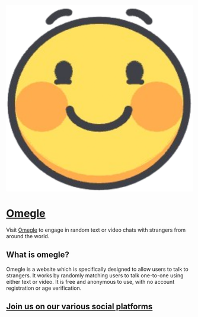 <div align="center">
  <img style="margin:0 auto;" src='/logo.png' alt="Omegle app"/>
</div>

# [Omegle](https://omegleapp.me)

Visit [Omegle](https://omegleapp.me) to engage in random text or video chats with strangers from around the world.


## What is omegle?

Omegle is a website which is specifically designed to allow users to talk to strangers. It works by randomly matching users to talk one-to-one using either text or video. It is free and anonymous to use, with no account registration or age verification.



## [Join us on our various social platforms](https://linktr.ee/OmegleMe)
